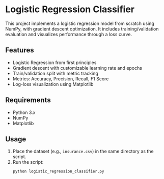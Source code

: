 # Logistic Regression Classifier

This project implements a logistic regression model from scratch using NumPy, with gradient descent optimization. It includes training/validation evaluation and visualizes performance through a loss curve.

## Features

- Logistic Regression from first principles
- Gradient descent with customizable learning rate and epochs
- Train/validation split with metric tracking
- Metrics: Accuracy, Precision, Recall, F1 Score
- Log-loss visualization using Matplotlib

## Requirements

- Python 3.x
- NumPy
- Matplotlib

## Usage

1. Place the dataset (e.g., `insurance.csv`) in the same directory as the script.
2. Run the script:
   ```bash
   python logistic_regression_classifier.py
